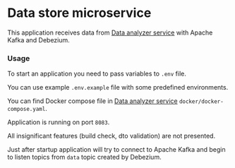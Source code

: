 # Data store microservice

This application receives data
from [Data analyzer service](https://github.com/PanDubovskij/data-analyzer-microservice)
with Apache Kafka and Debezium.

### Usage

To start an application you need to pass variables to `.env` file.

You can use example `.env.example` file with some predefined environments.

You can find Docker compose file
in [Data analyzer service](https://github.com/PanDubovskij/data-analyzer-microservice) `docker/docker-compose.yaml`.

Application is running on port `8083`.

All insignificant features (build check, dto validation) are not
presented.

Just after startup application will try to connect to Apache Kafka and begin to
listen topics from `data` topic created by Debezium.